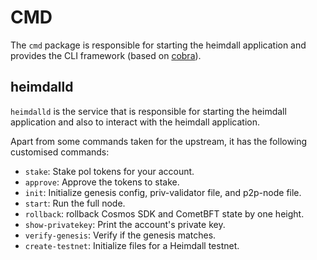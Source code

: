 # CMD

The `cmd` package is responsible for starting the heimdall application and provides the CLI framework (based on [cobra](https://github.com/spf13/cobra)).

## heimdalld

`heimdalld` is the service that is responsible for starting the heimdall application and also to interact with the heimdall application.

Apart from some commands taken for the upstream, it has the following customised commands:
- `stake`: Stake pol tokens for your account.
- `approve`: Approve the tokens to stake.
- `init`: Initialize genesis config, priv-validator file, and p2p-node file.
- `start`: Run the full node.
- `rollback`: rollback Cosmos SDK and CometBFT state by one height.
- `show-privatekey`: Print the account's private key.
- `verify-genesis`: Verify if the genesis matches.
- `create-testnet`: Initialize files for a Heimdall testnet.
